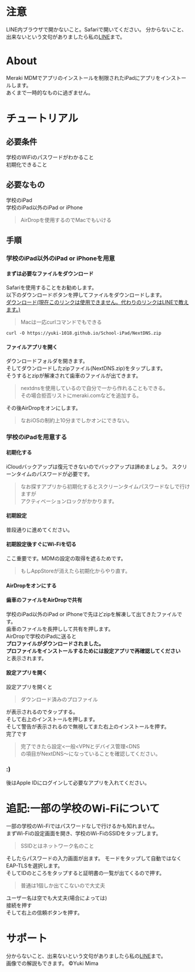 # 注意
LINE内ブラウザで開かないこと。Safariで開いてください。
分からないこと、出来ないという文句がありましたら私の[LINE](https://lin.ee/2sTmgLb)まで。  
# About
Meraki MDMでアプリのインストールを制限されたiPadにアプリをインストールします。  
あくまで一時的なものに過ぎません。
# チュートリアル
## 必要条件
学校のWiFiのパスワードがわかること  
初期化できること
## 必要なもの
学校のiPad  
学校のiPad以外のiPad or iPhone
>AirDropを使用するのでMacでもいける
## 手順
### 学校のiPad以外のiPad or iPhoneを用意
#### まずは必要なファイルをダウンロード
Safariを使用することをお勧めします。  
以下のダウンロードボタンを押してファイルをダウンロードします。  
[ダウンロード(現在このリンクは使用できません。代わりのリンクはLINEで教えます。)](about:blank)

>Macは一応curlコマンドでもできる
```
curl -O https://yuki-1018.github.io/School-iPad/NextDNS.zip
```
#### ファイルアプリを開く
ダウンロードフォルダを開きます。  
そしてダウンロードしたzipファイル(NextDNS.zip)をタップします。  
そうするとzipが解凍されて歯車のファイルが出てきます。
>nextdnsを使用しているので自分で一から作れることもできる。  
>その場合拒否リストにmeraki.comなどを追加する。

その後AirDropをオンにします。
>なおiOSの制約上10分までしかオンにできない。

### 学校のiPadを用意する
#### 初期化する
iCloudバックアップは復元できないのでバックアップは諦めましょう。
スクリーンタイムのパスワードが必要です。
>なお探すアプリから初期化するとスクリーンタイムパスワードなしで行けますが  
>アクティベーションロックがかかります。
#### 初期設定
普段通りに進めてください。
#### 初期設定後すぐにWi-Fiを切る
ここ重要です。MDMの設定の取得を遮るためです。
>もしAppStoreが消えたら初期化からやり直す。
#### AirDropをオンにする
#### 歯車のファイルをAirDropで共有
学校のiPad以外のiPad or iPhoneで先ほどzipを解凍して出てきたファイルです。  
歯車のファイルを長押しして共有を押します。  
AirDropで学校のiPadに送ると  
**プロファイルがダウンロードされました。  
プロファイルをインストールするためには設定アプリで再確認してください**  
と表示されます。
#### 設定アプリを開く
設定アプリを開くと
>ダウンロード済みのプロファイル

が表示されるのでタップする。  
そして右上のインストールを押します。   
そして警告が表示されるので無視してまた右上のインストールを押す。  
完了です
>完了できたら設定<一般<VPNとデバイス管理<DNS  
>の項目がNextDNS〜になっていることを確認してください。

### :)
後はApple IDにログインして必要なアプリを入れてください。

# 追記:一部の学校のWi-Fiについて
一部の学校のWi-Fiではパスワードなしで行けるかも知れません。  
まずWi-Fiの設定画面を開き、学校のWi-FiのSSIDをタップします。
>SSIDとはネットワーク名のこと

そしたらパスワードの入力画面が出ます。
モードをタップして自動ではなくEAP-TLSを選択します。  
そしてIDのところをタップすると証明書の一覧が出てくるので押す。
>普通は1個しか出てこないので大丈夫  

ユーザー名は空でも大丈夫(場合によっては)  
接続を押す  
そして右上の信頼ボタンを押す。

# サポート
分からないこと、出来ないという文句がありましたら私の[LINE](https://lin.ee/2sTmgLb)まで。  
画像での解説もできます。
©Yuki Mima




